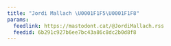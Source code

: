 ```yaml
---
title: "Jordi Mallach \U0001F1F5\U0001F1F8"
params:
  feedlink: https://mastodont.cat/@JordiMallach.rss
  feedid: 6b291c927b6ee7bc43a86c8dc2b0d8f8
---
```

